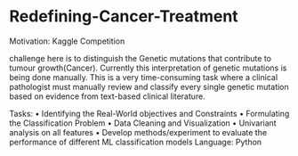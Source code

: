 # Redefining-Cancer-Treatment
Motivation: Kaggle Competition

challenge here is to distinguish the Genetic mutations that contribute to tumour growth(Cancer). Currently this interpretation of genetic mutations is being done manually. This is a very time-consuming task where a clinical pathologist must manually review and classify every single genetic mutation based on evidence from text-based clinical literature.

Tasks:
•	Identifying the Real-World objectives and Constraints
•	Formulating the Classification Problem
•	Data Cleaning and Visualization
•	Univariant analysis on all features 
•	Develop methods/experiment to evaluate the performance of different ML classification models
Language: Python
